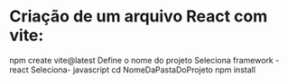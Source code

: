 # Criação de um arquivo React com vite:
npm create vite@latest
Define o nome do projeto
Seleciona framework - react
Seleciona- javascript
cd NomeDaPastaDoProjeto
npm install

